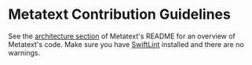 # Metatext Contribution Guidelines

See the [architecture section](https://github.com/metabolist/metatext/blob/main/README.md#architecture) of Metatext's README for an overview of Metatext's code. Make sure you have [SwiftLint](https://github.com/realm/SwiftLint) installed and there are no warnings.
